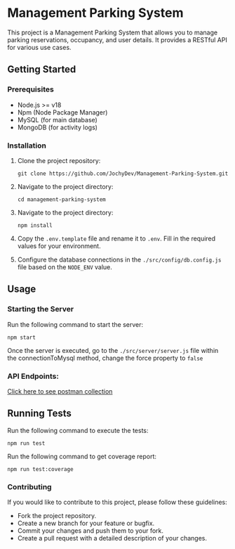 # Management Parking System

This project is a Management Parking System that allows you to manage parking reservations, occupancy, and user details. It provides a RESTful API for various use cases.

## Getting Started

### Prerequisites

- Node.js >= v18
- Npm (Node Package Manager)
- MySQL (for main database)
- MongoDB (for activity logs)

### Installation

1. Clone the project repository:

   ```
   git clone https://github.com/JochyDev/Management-Parking-System.git
   ```

2. Navigate to the project directory:

   ```
   cd management-parking-system
   ```
3. Navigate to the project directory:

   ```
   npm install
   ```

4. Copy the ```.env.template``` file and rename it to ```.env```. Fill in the required values for your environment.

5. Configure the database connections in the ```./src/config/db.config.js``` file based on the ```NODE_ENV``` value.

## Usage

### Starting the Server

Run the following command to start the server:
   
   ```
   npm start
   ```
Once the server is executed, go to the ```./src/server/server.js``` file within the connectionToMysql method, change the force property to ```false```

### API Endpoints:
[Click here to see postman collection](https://documenter.getpostman.com/view/16100812/2s9YCAQpkN)



## Running Tests
Run the following command to execute the tests:
   
   ```
   npm run test
   ```

Run the following command to get coverage report:
   
   ```
   npm run test:coverage
   ```

### Contributing
If you would like to contribute to this project, please follow these guidelines:

- Fork the project repository.
- Create a new branch for your feature or bugfix.
- Commit your changes and push them to your fork.
- Create a pull request with a detailed description of your changes.
